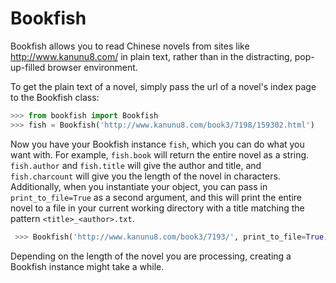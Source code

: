 # Bookfish

Bookfish allows you to read Chinese novels from sites like http://www.kanunu8.com/ in plain text, rather than in the distracting, pop-up-filled browser environment.

To get the plain text of a novel, simply pass the url of a novel's index page to the Bookfish class:

```python            
>>> from bookfish import Bookfish
>>> fish = Bookfish('http://www.kanunu8.com/book3/7198/159302.html')
```

Now you have your Bookfish instance `fish`, which you can do what you want with.
For example, `fish.book` will return the entire novel as a string. `fish.author` and `fish.title` will give the author and title, and `fish.charcount` will give you the length of the novel in characters. Additionally, when you instantiate your object, you can pass in `print_to_file=True` as a second argument, and this will print the entire novel to a file in your current working directory with a title matching the pattern `<title>_<author>.txt`. 
   
```python
 >>> Bookfish('http://www.kanunu8.com/book3/7193/', print_to_file=True)
```

Depending on the length of the novel you are processing, creating a Bookfish instance might take a while.
